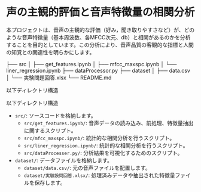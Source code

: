 # 声の主観的評価と音声特徴量の相関分析
本プロジェクトは、音声の主観的な評価（好み，聞き取りやすさなど）が、どのような音声特徴量（基本周波数、各MFCC次元、db）と相関があるのかを分析することを目的としています。この分析により、音声品質の客観的な指標と人間の知覚との関連性を明らかにします。

├── src
│   ├── get_features.ipynb
│   ├── mfcc_maxspc.ipynb
│   └── liner_regression.ipynb
├── dataProcessor.py
├── dataset
│   ├── data.csv
│   └── 実験問題回答.xlsx
└── README.md

以下ディレクトリ構造

以下ディレクトリ構造
* `src/`: ソースコードを格納します。
    * `src/get_features.ipynb/`: 音声データの読み込み、前処理、特徴量抽出に関するスクリプト。
    * `src/mfcc_maxspc.ipynb/`: 統計的な相関分析を行うスクリプト。
    *  `src/liner_regression.ipynb/`: 統計的な相関分析を行うスクリプト。
    * `src/dataProcesser.py/`: 分析結果を可視化するためのスクリプト。
* `dataset/`: データファイルを格納します。
    * `dataset/data.csv/`: 元の音声ファイルを配置します。
    * `dataset/実験設問回答.xlsx/`: 処理済みデータや抽出された特徴量ファイルを保存します。

